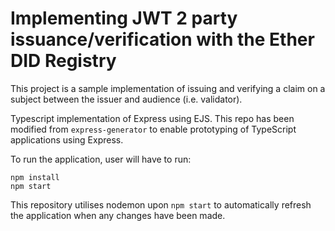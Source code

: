 # Implementing JWT 2 party issuance/verification with the Ether DID Registry

This project is a sample implementation of issuing and verifying a claim on a subject between the issuer and audience (i.e. validator).

Typescript implementation of Express using EJS. This repo has been modified from `express-generator` to enable prototyping of TypeScript applications using Express.

To run the application, user will have to run:
```
npm install
npm start
```

This repository utilises nodemon upon `npm start` to automatically refresh the application when any changes have been made.